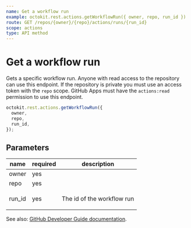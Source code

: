 ```yaml
---
name: Get a workflow run
example: octokit.rest.actions.getWorkflowRun({ owner, repo, run_id })
route: GET /repos/{owner}/{repo}/actions/runs/{run_id}
scope: actions
type: API method
---
```


# Get a workflow run

Gets a specific workflow run. Anyone with read access to the repository can use this endpoint. If the repository is private you must use an access token with the `repo` scope. GitHub Apps must have the `actions:read` permission to use this endpoint.

```js
octokit.rest.actions.getWorkflowRun({
  owner,
  repo,
  run_id,
});
```

## Parameters

<table>
  <thead>
    <tr>
      <th>name</th>
      <th>required</th>
      <th>description</th>
    </tr>
  </thead>
  <tbody>
    <tr><td>owner</td><td>yes</td><td>

</td></tr>
<tr><td>repo</td><td>yes</td><td>

</td></tr>
<tr><td>run_id</td><td>yes</td><td>

The id of the workflow run

</td></tr>
  </tbody>
</table>

See also: [GitHub Developer Guide documentation](https://docs.github.com/rest/reference/actions#get-a-workflow-run).
